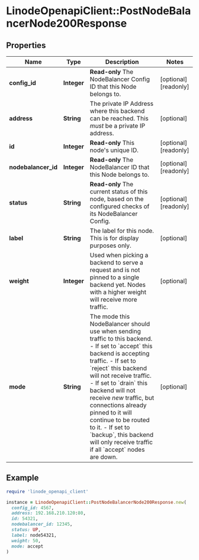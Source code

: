 # LinodeOpenapiClient::PostNodeBalancerNode200Response

## Properties

| Name | Type | Description | Notes |
| ---- | ---- | ----------- | ----- |
| **config_id** | **Integer** | __Read-only__ The NodeBalancer Config ID that this Node belongs to. | [optional][readonly] |
| **address** | **String** | The private IP Address where this backend can be reached. This _must_ be a private IP address. | [optional] |
| **id** | **Integer** | __Read-only__ This node&#39;s unique ID. | [optional][readonly] |
| **nodebalancer_id** | **Integer** | __Read-only__ The NodeBalancer ID that this Node belongs to. | [optional][readonly] |
| **status** | **String** | __Read-only__ The current status of this node, based on the configured checks of its NodeBalancer Config. | [optional][readonly] |
| **label** | **String** | The label for this node.  This is for display purposes only. | [optional] |
| **weight** | **Integer** | Used when picking a backend to serve a request and is not pinned to a single backend yet.  Nodes with a higher weight will receive more traffic. | [optional] |
| **mode** | **String** | The mode this NodeBalancer should use when sending traffic to this backend.  - If set to &#x60;accept&#x60; this backend is accepting traffic. - If set to &#x60;reject&#x60; this backend will not receive traffic. - If set to &#x60;drain&#x60; this backend will not receive _new_ traffic, but connections already pinned to it will continue to be routed to it. - If set to &#x60;backup&#x60;, this backend will only receive traffic if all &#x60;accept&#x60; nodes are down. | [optional] |

## Example

```ruby
require 'linode_openapi_client'

instance = LinodeOpenapiClient::PostNodeBalancerNode200Response.new(
  config_id: 4567,
  address: 192.168.210.120:80,
  id: 54321,
  nodebalancer_id: 12345,
  status: UP,
  label: node54321,
  weight: 50,
  mode: accept
)
```

